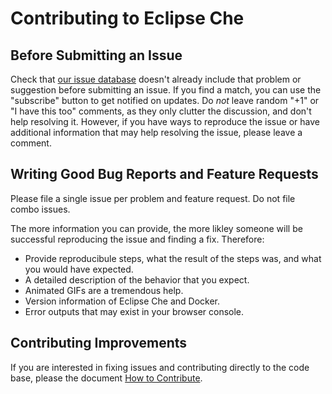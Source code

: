 Contributing to Eclipse Che
=====================

Before Submitting an Issue
--------------------------
Check that [our issue database](https://github.com/eclipse/che/issues)
doesn't already include that problem or suggestion before submitting an issue.
If you find a match, you can use the "subscribe" button to get notified on
updates. Do *not* leave random "+1" or "I have this too" comments, as they
only clutter the discussion, and don't help resolving it. However, if you
have ways to reproduce the issue or have additional information that may help
resolving the issue, please leave a comment.

Writing Good Bug Reports and Feature Requests
---------------------------------------------
Please file a single issue per problem and feature request. Do not file combo issues.

The more information you can provide, the more likley someone will be successful reproducing the issue and finding a fix. Therefore:
* Provide reproducibule steps, what the result of the steps was, and what you would have expected.
* A detailed description of the behavior that you expect.
* Animated GIFs are a tremendous help.
* Version information of Eclipse Che and Docker.
* Error outputs that may exist in your browser console.

Contributing Improvements
-------------------------
If you are interested in fixing issues and contributing directly to the code base, please the document [How to Contribute](https://github.com/eclipse/che/wiki/How-To-Contribute).
